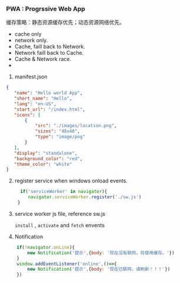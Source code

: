 ### PWA : Progrssive Web App

缓存策略：静态资源缓存优先；动态资源网络优先。
+ cache only
+ network only.
+ Cache, faill back to Network.
+ Network faill back to Cache.
+ Cache & Network race.
+ 

1. manifest.json
 ```json
 {
    "name": "Hello world App",
    "short_name": "Hello",
    "lang": "en-US",
    "start_url": "/index.html",
    "icons": [
        {
            "src": "./images/location.png",
            "sizes": "48x48",
            "type": "image/png"
        }
    ],
    "display": "standalone",
    "background_color": "red",
    "theme_color": "white"   
}
```

2. register service when windows onload events.
   ``` javascript
     if('serviceWorker' in navigator){
        navigator.serviceWorker.register('./sw.js')
    }
   ```

3. service worker js file, reference sw.js
   
   `install` , `activate` and `fetch` envents

4. Notification
```javascript
    if(!navigator.onLine){
        new Notification('提示',{body: '现在没有联网，将使用缓存。'})
    }
    window.addEventListener('online',()=>{
        new Notification('提示',{body: '现在已联网，请刷新！！！'})
    }) 
```
